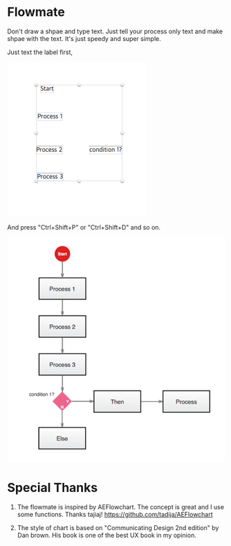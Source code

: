 # Flowmate

Don't draw a shpae and type text. Just tell your process only text and make shpae with the text. It's just speedy and super simple. 

Just text the label first, 

![before](doc/before.png)

And press "Ctrl+Shift+P" or "Ctrl+Shift+D" and so on.

![after](doc/after.png)

# Special Thanks 

1. The flowmate is inspired by AEFlowchart. The concept is great and I use some functions. Thanks tajiaj!
https://github.com/tadija/AEFlowchart

2. The style of chart is based on "Communicating Design 2nd edition" by Dan brown. His book is one of the best UX book in my opinion. 
